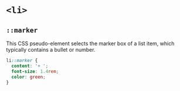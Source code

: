 # `<li>`

## `::marker`

This CSS pseudo-element selects the marker box of a list item, which typically contains a bullet or number.

```css
li::marker {
  content: '+ ';
  font-size: 1.4rem;
  color: green;
}
```
